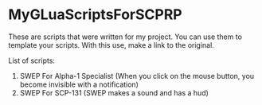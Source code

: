 # MyGLuaScriptsForSCPRP 
These are scripts that were written for my project. You can use them to template your scripts. With this use, make a link to the original.

List of scripts:
1) SWEP For Alpha-1 Specialist (When you click on the mouse button, you become invisible with a notification)
2) SWEP For SCP-131 (SWEP makes a sound and has a hud)
